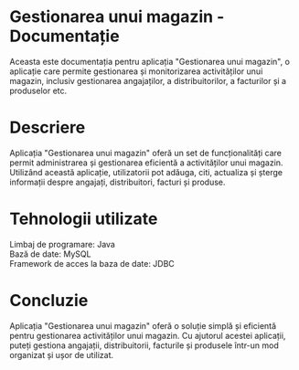 # Gestionarea unui magazin - Documentație
Aceasta este documentația pentru aplicația "Gestionarea unui magazin", o aplicație care permite gestionarea și monitorizarea activităților unui magazin, inclusiv gestionarea angajaților, a distribuitorilor, a facturilor și a produselor etc.

# Descriere
Aplicația "Gestionarea unui magazin" oferă un set de funcționalități care permit administrarea și gestionarea eficientă a activităților unui magazin. Utilizând această aplicație, utilizatorii pot adăuga, citi, actualiza și șterge informații despre angajați, distribuitori, facturi și produse.

# Tehnologii utilizate
Limbaj de programare: Java \
Bază de date: MySQL \
Framework de acces la baza de date: JDBC

# Concluzie
Aplicația "Gestionarea unui magazin" oferă o soluție simplă și eficientă pentru gestionarea activităților unui magazin. Cu ajutorul acestei aplicații, puteți gestiona angajații, distribuitorii, facturile și produsele într-un mod organizat și ușor de utilizat. 
